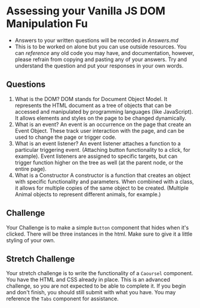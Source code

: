 # Assessing your Vanilla JS DOM Manipulation Fu
* Answers to your written questions will be recorded in *Answers.md* 
* This is to be worked on alone but you can use outside resources. You can *reference* any old code you may have, and documentation, however, please refrain from copying and pasting any of your answers. Try and understand the question and put your responses in your own words.

## Questions
1. What is the DOM?
    DOM stands for Document Object Model. It represents the HTML document as a tree of objects that can be accessed and manipulated by programming languages (like JavaScript). It allows elements and styles on the page to be changed dynamically. 
2. What is an event?
    An event is an occurrence on the page that create an Event Object. These track user interaction with the page, and can be used to change the page or trigger code. 
3. What is an event listener?
    An event listener attaches a function to a particular triggering event. (Attaching button functionality to a click, for example). Event listeners are assigned to specific targets, but can trigger function higher on the tree as well (at the parent node, or the entire page).
4. What is a Constructor
    A constructor is a function that creates an object with specific functionality and parameters. When combined with a class, it allows for multiple copies of the same object to be created. (Multiple Animal objects to represent different animals, for example.)

## Challenge
Your Challenge is to make a simple `Button` component that hides when it's clicked. There will be three instances in the html. Make sure to give it a little styling of your own.

## Stretch Challenge
Your stretch challenge is to write the functionality of a `Caoursel` component. You have the HTML and CSS already in place. This is an advanced challenge, so you are not expected to be able to complete it. If you begin and don't finish, you should still submit with what you have. You may reference the `Tabs` component for assistance.